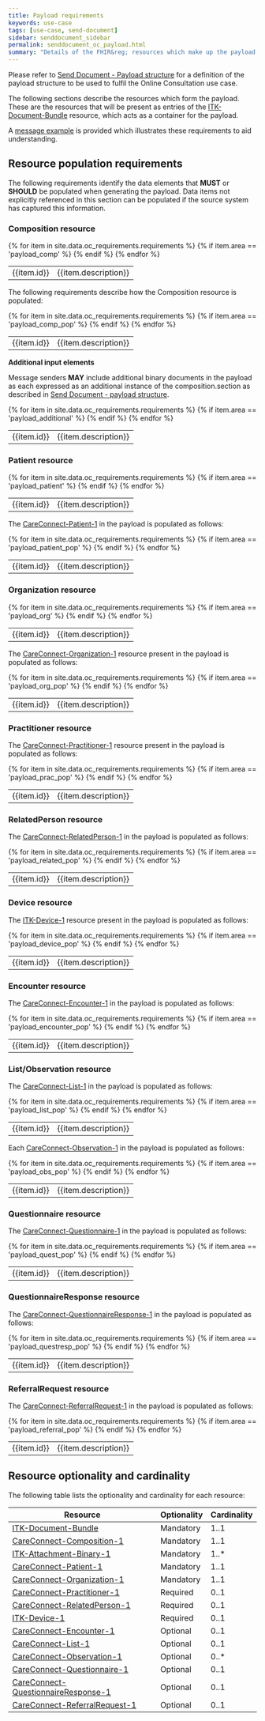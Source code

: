 ```yaml
---
title: Payload requirements
keywords: use-case
tags: [use-case, send-document]
sidebar: senddocument_sidebar
permalink: senddocument_oc_payload.html
summary: "Details of the FHIR&reg; resources which make up the payload for the Online Consultation Report use case."
---
```


Please refer to [Send Document - Payload structure](senddocument_payload) for a definition of the payload structure to be used to fulfil the Online Consultation use case.

The following sections describe the resources which form the payload. These are the resources that will be present as entries of the [ITK-Document-Bundle](https://fhir.nhs.uk/STU3/StructureDefinition/ITK-Document-Bundle-1) resource, which acts as a container for the payload. 

A [message example](senddocument_oc_example) is provided which illustrates these requirements to aid understanding.

## Resource population requirements ##

The following requirements identify the data elements that **MUST** or **SHOULD** be populated when generating the payload. Data items not explicitly referenced in this section can be populated if the source system has captured this information.

### Composition resource ###

<table class="requirement-box">
  {% for item in site.data.oc_requirements.requirements %}
  {% if item.area == 'payload_comp' %}
  <tr>
    <td id="{{item.id}}">{{item.id}}</td>
    <td>{{item.description}}</td>
  </tr>
  {% endif %}
  {% endfor %}
</table>

The following requirements describe how the Composition resource is populated:

<table class="requirement-box">
  {% for item in site.data.oc_requirements.requirements %}
  {% if item.area == 'payload_comp_pop' %}
  <tr>
    <td id="{{item.id}}">{{item.id}}</td>
    <td>{{item.description}}</td>
  </tr>
  {% endif %}
  {% endfor %}
</table>
	


**Additional input elements**

Message senders **MAY** include additional binary documents in the payload as each expressed as an additional instance of the composition.section as described in [Send Document - payload structure](senddocument_payload.html#including-documents-in-the-payload).

<table class="requirement-box">
  {% for item in site.data.oc_requirements.requirements %}
  {% if item.area == 'payload_additional' %}
  <tr>
    <td id="{{item.id}}">{{item.id}}</td>
    <td>{{item.description}}</td>
  </tr>
  {% endif %}
  {% endfor %}
</table>

### Patient resource ###

<table class="requirement-box">
  {% for item in site.data.oc_requirements.requirements %}
  {% if item.area == 'payload_patient' %}
  <tr>
    <td id="{{item.id}}">{{item.id}}</td>
    <td>{{item.description}}</td>
  </tr>
  {% endif %}
  {% endfor %}
</table>

The [CareConnect-Patient-1](https://fhir.hl7.org.uk/STU3/StructureDefinition/CareConnect-Patient-1) in the payload is populated as follows:

<table class="requirement-box">
  {% for item in site.data.oc_requirements.requirements %}
  {% if item.area == 'payload_patient_pop' %}
  <tr>
    <td id="{{item.id}}">{{item.id}}</td>
    <td>{{item.description}}</td>
  </tr>
  {% endif %}
  {% endfor %}
</table>

### Organization resource ###

<table class="requirement-box">
  {% for item in site.data.oc_requirements.requirements %}
  {% if item.area == 'payload_org' %}
  <tr>
    <td id="{{item.id}}">{{item.id}}</td>
    <td>{{item.description}}</td>
  </tr>
  {% endif %}
  {% endfor %}
</table>

The [CareConnect-Organization-1](https://fhir.hl7.org.uk/STU3/StructureDefinition/CareConnect-Organization-1) resource present in the payload is populated as follows:

<table class="requirement-box">
  {% for item in site.data.oc_requirements.requirements %}
  {% if item.area == 'payload_org_pop' %}
  <tr>
    <td id="{{item.id}}">{{item.id}}</td>
    <td>{{item.description}}</td>
  </tr>
  {% endif %}
  {% endfor %}
</table>

### Practitioner resource ###

The [CareConnect-Practitioner-1](https://fhir.hl7.org.uk/STU3/StructureDefinition/CareConnect-Practitioner-1) resource present in the payload is populated as follows:

<table class="requirement-box">
  {% for item in site.data.oc_requirements.requirements %}
  {% if item.area == 'payload_prac_pop' %}
  <tr>
    <td id="{{item.id}}">{{item.id}}</td>
    <td>{{item.description}}</td>
  </tr>
  {% endif %}
  {% endfor %}
</table>

### RelatedPerson resource ###

The [CareConnect-RelatedPerson-1](https://fhir.hl7.org.uk/STU3/StructureDefinition/CareConnect-RelatedPerson-1) in the payload is populated as follows:

<table class="requirement-box">
  {% for item in site.data.oc_requirements.requirements %}
  {% if item.area == 'payload_related_pop' %}
  <tr>
    <td id="{{item.id}}">{{item.id}}</td>
    <td>{{item.description}}</td>
  </tr>
  {% endif %}
  {% endfor %}
</table>

### Device resource ###

The [ITK-Device-1](https://fhir.nhs.uk/STU3/StructureDefinition/ITK-Device-1) resource present in the payload is populated as follows:

<table class="requirement-box">
  {% for item in site.data.oc_requirements.requirements %}
  {% if item.area == 'payload_device_pop' %}
  <tr>
    <td id="{{item.id}}">{{item.id}}</td>
    <td>{{item.description}}</td>
  </tr>
  {% endif %}
  {% endfor %}
</table>


### Encounter resource ###

The [CareConnect-Encounter-1](https://fhir.hl7.org.uk/STU3/StructureDefinition/CareConnect-Encounter-1) in the payload is populated as follows:

<table class="requirement-box">
  {% for item in site.data.oc_requirements.requirements %}
  {% if item.area == 'payload_encounter_pop' %}
  <tr>
    <td id="{{item.id}}">{{item.id}}</td>
    <td>{{item.description}}</td>
  </tr>
  {% endif %}
  {% endfor %}
</table>

### List/Observation resource ###

The [CareConnect-List-1](https://fhir.nhs.uk/STU3/StructureDefinition/CareConnect-List-1) in the payload is populated as follows:

<table class="requirement-box">
  {% for item in site.data.oc_requirements.requirements %}
  {% if item.area == 'payload_list_pop' %}
  <tr>
    <td id="{{item.id}}">{{item.id}}</td>
    <td>{{item.description}}</td>
  </tr>
  {% endif %}
  {% endfor %}
</table>

Each [CareConnect-Observation-1](https://fhir.nhs.uk/STU3/StructureDefinition/CareConnect-Observation-1) in the payload is populated as follows:

<table class="requirement-box">
  {% for item in site.data.oc_requirements.requirements %}
  {% if item.area == 'payload_obs_pop' %}
  <tr>
    <td id="{{item.id}}">{{item.id}}</td>
    <td>{{item.description}}</td>
  </tr>
  {% endif %}
  {% endfor %}
</table>

### Questionnaire resource ###

The [CareConnect-Questionnaire-1](https://fhir.nhs.uk/STU3/StructureDefinition/CareConnect-Questionnaire-1) in the payload is populated as follows:

<table class="requirement-box">
  {% for item in site.data.oc_requirements.requirements %}
  {% if item.area == 'payload_quest_pop' %}
  <tr>
    <td id="{{item.id}}">{{item.id}}</td>
    <td>{{item.description}}</td>
  </tr>
  {% endif %}
  {% endfor %}
</table>


### QuestionnaireResponse resource ###

The [CareConnect-QuestionnaireResponse-1](https://fhir.nhs.uk/STU3/StructureDefinition/CareConnect-QuestionnaireResponse-1) in the payload is populated as follows:

<table class="requirement-box">
  {% for item in site.data.oc_requirements.requirements %}
  {% if item.area == 'payload_questresp_pop' %}
  <tr>
    <td id="{{item.id}}">{{item.id}}</td>
    <td>{{item.description}}</td>
  </tr>
  {% endif %}
  {% endfor %}
</table>


### ReferralRequest resource ###

The [CareConnect-ReferralRequest-1](https://fhir.nhs.uk/STU3/StructureDefinition/CareConnect-ReferralRequest-1) in the payload is populated as follows:

<table class="requirement-box">
  {% for item in site.data.oc_requirements.requirements %}
  {% if item.area == 'payload_referral_pop' %}
  <tr>
    <td id="{{item.id}}">{{item.id}}</td>
    <td>{{item.description}}</td>
  </tr>
  {% endif %}
  {% endfor %}
</table>


## Resource optionality and cardinality ##

The following table lists the optionality and cardinality for each resource:

<table>
  <thead>
  <tr>
    <th>Resource</th>
    <th>Optionality</th>
	<th>Cardinality</th>
  </tr>
  </thead>
  <tbody>
  <tr>
    <td><a href="https://fhir.nhs.uk/STU3/StructureDefinition/ITK-Document-Bundle-1">ITK-Document-Bundle</a></td>
    <td>Mandatory</td>
	<td>1..1</td>
  </tr>
  <tr>
    <td><a href="https://fhir.hl7.org.uk/STU3/StructureDefinition/CareConnect-Composition-1">CareConnect-Composition-1</a></td>
    <td>Mandatory</td>
	<td>1..1</td>
  </tr>
  <tr>
    <td><a href="https://fhir.nhs.uk/STU3/StructureDefinition/ITK-Attachment-Binary-1">ITK-Attachment-Binary-1</a></td>
    <td>Mandatory</td>
	<td>1..*</td>
  </tr>
  <tr>
    <td><a href="https://fhir.hl7.org.uk/STU3/StructureDefinition/CareConnect-Patient-1">CareConnect-Patient-1</a></td>
    <td>Mandatory</td>
	<td>1..1</td>
  </tr>
  <tr>
    <td><a href="https://fhir.hl7.org.uk/STU3/StructureDefinition/CareConnect-Organization-1">CareConnect-Organization-1</a></td>
    <td>Mandatory</td>
	<td>1..1</td>
  </tr>
  <tr>
    <td><a href="https://fhir.hl7.org.uk/STU3/StructureDefinition/CareConnect-Practitioner-1">CareConnect-Practitioner-1</a></td>
    <td>Required</td>
	<td>0..1</td>
  </tr>
  <tr>
    <td><a href="https://fhir.hl7.org.uk/STU3/StructureDefinition/CareConnect-RelatedPerson-1">CareConnect-RelatedPerson-1</a></td>
    <td>Required</td>
	<td>0..1</td>
  </tr>
  <tr>
    <td><a href="https://fhir.nhs.uk/STU3/StructureDefinition/ITK-Device-1">ITK-Device-1</a></td>
    <td>Required</td>
	<td>0..1</td>
  </tr>
  <tr>
    <td><a href="https://fhir.hl7.org.uk/STU3/StructureDefinition/CareConnect-Encounter-1">CareConnect-Encounter-1</a></td>
    <td>Optional</td>
	<td>0..1</td>
  </tr>
  <tr>
    <td><a href="https://fhir.nhs.uk/STU3/StructureDefinition/CareConnect-List-1">CareConnect-List-1</a></td>
    <td>Optional</td>
	<td>0..1</td>
  </tr>
  <tr>
    <td><a href="https://fhir.nhs.uk/STU3/StructureDefinition/CareConnect-Observation-1">CareConnect-Observation-1</a></td>
    <td>Optional</td>
	<td>0..*</td>
  </tr>
  <tr>
    <td><a href="https://fhir.nhs.uk/STU3/StructureDefinition/CareConnect-Questionnaire-1">CareConnect-Questionnaire-1</a></td>
    <td>Optional</td>
	<td>0..1</td>
  </tr>
  <tr>
    <td><a href="https://fhir.nhs.uk/STU3/StructureDefinition/CareConnect-QuestionnaireResponse-1">CareConnect-QuestionnaireResponse-1</a></td>
    <td>Optional</td>
	<td>0..1</td>
  </tr>
  <tr>
    <td><a href="https://fhir.nhs.uk/STU3/StructureDefinition/CareConnect-ReferralRequest-1">CareConnect-ReferralRequest-1</a></td>
    <td>Optional</td>
	<td>0..1</td>
  </tr>
  </tbody>
</table>








